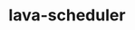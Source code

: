 ---
parent_project: lava
permalink: /engineering/projects/lava/lava-scheduler/
project_link_name: lava-scheduler
project_stats: 'true'
project_url: n/a
title: lava-scheduler
---